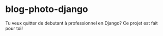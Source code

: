# blog-photo-django
Tu veux quitter de debutant à professionnel en Django? Ce projet est fait pour toi!
